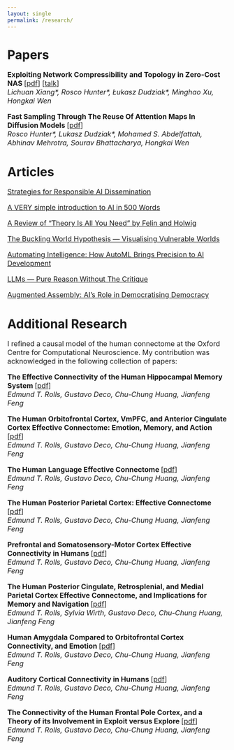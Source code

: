 ```yaml
---
layout: single
permalink: /research/
---
```

<h1>Papers</h1>
<p style="font-size: 16px;"><b>Exploiting Network Compressibility and Topology in Zero-Cost NAS </b>[<a href="../ZC_NAS.pdf">pdf</a>] [<a href="https://www.youtube.com/watch?v=y-skTMWiZS0">talk</a>]<br>
<em>Lichuan Xiang*, Rosco Hunter*, Łukasz Dudziak*, Minghao Xu, Hongkai Wen</em><br>
  
<p style="font-size: 16px;"><b>Fast Sampling Through The Reuse Of Attention Maps In Diffusion Models </b>[<a href="../PHAST_Diffusion.pdf">pdf</a>]<br>
<em>Rosco Hunter*, Lukasz Dudziak*, Mohamed S. Abdelfattah, Abhinav Mehrotra, Sourav Bhattacharya, Hongkai Wen</em><br>

<h1>Articles</h1>
<p style="font-size: 16px;"><a href="../article7">Strategies for Responsible AI Dissemination</a>

<p style="font-size: 16px;"><a href="../article6">A VERY simple introduction to AI in 500 Words</a>

<p style="font-size: 16px;"><a href="../article5">A Review of “Theory Is All You Need” by Felin and Holwig</a>

<p style="font-size: 16px;"><a href="../article4">The Buckling World Hypothesis — Visualising Vulnerable Worlds</a>

<p style="font-size: 16px;"><a href="../article3">Automating Intelligence: How AutoML Brings Precision to AI Development</a>

<p style="font-size: 16px;"><a href="../article2">LLMs — Pure Reason Without The Critique</a>

<p style="font-size: 16px;"><a href="../article1">Augmented Assembly: AI’s Role in Democratising Democracy</a>

<h1>Additional Research</h1>
<p style="font-size: 16px;">I refined a causal model of the human connectome at the Oxford Centre for Computational Neuroscience. My contribution was acknowledged in the following collection of papers:
<p style="font-size: 16px;"><b>The Effective Connectivity of the Human Hippocampal Memory System </b>[<a href="https://www.oxcns.org/papers/647%20Rolls%20et%20al%202022%20Effective%20connectivity%20of%20the%20human%20hippocampus%20memory%20system.pdf">pdf</a>]<br>
<em>Edmund T. Rolls, Gustavo Deco, Chu-Chung Huang, Jianfeng Feng</em><br>

<p style="font-size: 16px;"><b>The Human Orbitofrontal Cortex, VmPFC, and Anterior Cingulate Cortex Effective Connectome: Emotion, Memory, and Action </b>[<a href="https://www.oxcns.org/papers/649%20Rolls%20et%20al%202023%20Human%20orbitofrontal%20cortex,%20vmPFC,%20and%20anterior%20cingulate%20cortex%20effective%20connectome.pdf">pdf</a>]<br>
<em>Edmund T. Rolls, Gustavo Deco, Chu-Chung Huang, Jianfeng Feng</em><br>

<p style="font-size: 16px;"><b>The Human Language Effective Connectome </b>[<a href="https://www.oxcns.org/papers/654%20Rolls%20et%20al%202022%20Language%20Connectome.pdf">pdf</a>]<br>
<em>Edmund T. Rolls, Gustavo Deco, Chu-Chung Huang, Jianfeng Feng</em><br>

<p style="font-size: 16px;"><b>The Human Posterior Parietal Cortex: Effective Connectome </b>[<a href="https://www.oxcns.org/papers/655%20Rolls%20et%20al%202023%20Human%20posterior%20parietal%20cortex.pdf">pdf</a>]<br>
<em>Edmund T. Rolls, Gustavo Deco, Chu-Chung Huang, Jianfeng Feng</em><br>

<p style="font-size: 16px;"><b>Prefrontal and Somatosensory-Motor Cortex Effective Connectivity in Humans </b>[<a href="https://www.oxcns.org/papers/660%20Rolls%20et%20al%202023%20Prefrontal%20and%20somatosensory%20cortex%20connectivity%20in%20humans.pdf">pdf</a>]<br>
<em>Edmund T. Rolls, Gustavo Deco, Chu-Chung Huang, Jianfeng Feng</em><br>

<p style="font-size: 16px;"><b>The Human Posterior Cingulate, Retrosplenial, and Medial Parietal Cortex Effective Connectome, and Implications for Memory and Navigation </b>[<a href="https://www.oxcns.org/papers/661%20Rolls%20Wirth%20et%20al%202023%20Posterior%20cingulate%20connectome,%20memory,%20and%20navigation.pdf">pdf</a>]<br>
<em>Edmund T. Rolls,  Sylvia Wirth, Gustavo Deco, Chu-Chung Huang, Jianfeng Feng</em><br>

<p style="font-size: 16px;"><b>Human Amygdala Compared to Orbitofrontal Cortex Connectivity, and Emotion </b>[<a href="https://www.oxcns.org/papers/665%20Rolls%20et%20al%202023%20Amygdala%20and%20orbitofrontal%20cortex%20connectivity,%20and%20emotion.pdf">pdf</a>]<br>
<em>Edmund T. Rolls, Gustavo Deco, Chu-Chung Huang, Jianfeng Feng</em><br>

<p style="font-size: 16px;"><b>Auditory Cortical Connectivity in Humans </b>[<a href="https://www.oxcns.org/papers/666%20Rolls%20Rauschecker%20et%20al%202023%20Auditory%20cortical%20connectivity%20in%20humans.pdf">pdf</a>]<br>
<em>Edmund T. Rolls, Gustavo Deco, Chu-Chung Huang, Jianfeng Feng</em><br>

<p style="font-size: 16px;"><b>The Connectivity of the Human Frontal Pole Cortex, and a Theory of its Involvement in Exploit versus Explore </b>[<a href="https://www.oxcns.org/papers/678%20Rolls%20et%20al%202024%20Frontal%20Pole%20Cortex.pdf">pdf</a>]<br>
<em>Edmund T. Rolls, Gustavo Deco, Chu-Chung Huang, Jianfeng Feng</em><br>
  






  
  
  


